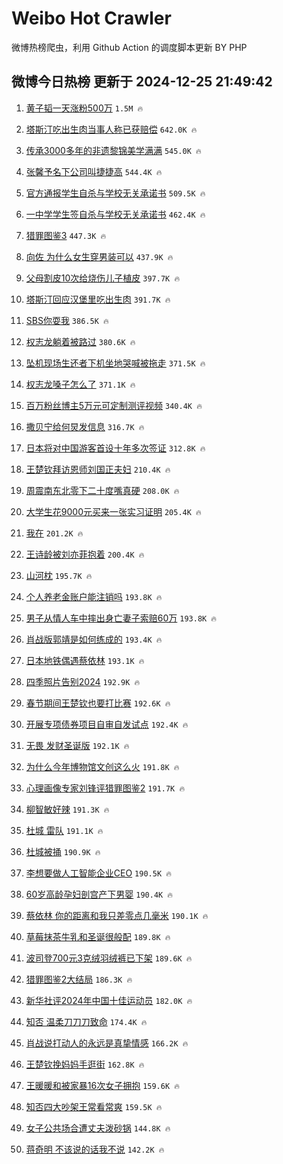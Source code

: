 # Weibo Hot Crawler 



微博热榜爬虫，利用 Github Action 的调度脚本更新 BY PHP 


## 微博今日热榜 更新于 2024-12-25 21:49:42 
1. [黄子韬一天涨粉500万](https://s.weibo.com/weibo?q=%23%E9%BB%84%E5%AD%90%E9%9F%AC%E4%B8%80%E5%A4%A9%E6%B6%A8%E7%B2%89500%E4%B8%87%23&t=31&band_rank=1&Refer=top) `1.5M 🔥` 

1. [塔斯汀吃出生肉当事人称已获赔偿](https://s.weibo.com/weibo?q=%23%E5%A1%94%E6%96%AF%E6%B1%80%E5%90%83%E5%87%BA%E7%94%9F%E8%82%89%E5%BD%93%E4%BA%8B%E4%BA%BA%E7%A7%B0%E5%B7%B2%E8%8E%B7%E8%B5%94%E5%81%BF%23&t=31&band_rank=2&Refer=top) `642.0K 🔥` 

1. [传承3000多年的非遗黎锦美学满满](https://s.weibo.com/weibo?q=%23%E4%BC%A0%E6%89%BF3000%E5%A4%9A%E5%B9%B4%E7%9A%84%E9%9D%9E%E9%81%97%E9%BB%8E%E9%94%A6%E7%BE%8E%E5%AD%A6%E6%BB%A1%E6%BB%A1%23&t=31&band_rank=3&Refer=top) `545.0K 🔥` 

1. [张馨予名下公司叫捷捷高](https://s.weibo.com/weibo?q=%23%E5%BC%A0%E9%A6%A8%E4%BA%88%E5%90%8D%E4%B8%8B%E5%85%AC%E5%8F%B8%E5%8F%AB%E6%8D%B7%E6%8D%B7%E9%AB%98%23&t=31&band_rank=4&Refer=top) `544.4K 🔥` 

1. [官方通报学生自杀与学校无关承诺书](https://s.weibo.com/weibo?q=%23%E5%AE%98%E6%96%B9%E9%80%9A%E6%8A%A5%E5%AD%A6%E7%94%9F%E8%87%AA%E6%9D%80%E4%B8%8E%E5%AD%A6%E6%A0%A1%E6%97%A0%E5%85%B3%E6%89%BF%E8%AF%BA%E4%B9%A6%23&t=31&band_rank=5&Refer=top) `509.5K 🔥` 

1. [一中学学生签自杀与学校无关承诺书](https://s.weibo.com/weibo?q=%23%E4%B8%80%E4%B8%AD%E5%AD%A6%E5%AD%A6%E7%94%9F%E7%AD%BE%E8%87%AA%E6%9D%80%E4%B8%8E%E5%AD%A6%E6%A0%A1%E6%97%A0%E5%85%B3%E6%89%BF%E8%AF%BA%E4%B9%A6%23&t=31&band_rank=6&Refer=top) `462.4K 🔥` 

1. [猎罪图鉴3](https://s.weibo.com/weibo?q=%E7%8C%8E%E7%BD%AA%E5%9B%BE%E9%89%B43&t=31&band_rank=7&Refer=top) `447.3K 🔥` 

1. [向佐 为什么女生穿男装可以](https://s.weibo.com/weibo?q=%E5%90%91%E4%BD%90%20%E4%B8%BA%E4%BB%80%E4%B9%88%E5%A5%B3%E7%94%9F%E7%A9%BF%E7%94%B7%E8%A3%85%E5%8F%AF%E4%BB%A5&t=31&band_rank=8&Refer=top) `437.9K 🔥` 

1. [父母割皮10次给烧伤儿子植皮](https://s.weibo.com/weibo?q=%23%E7%88%B6%E6%AF%8D%E5%89%B2%E7%9A%AE10%E6%AC%A1%E7%BB%99%E7%83%A7%E4%BC%A4%E5%84%BF%E5%AD%90%E6%A4%8D%E7%9A%AE%23&t=31&band_rank=9&Refer=top) `397.7K 🔥` 

1. [塔斯汀回应汉堡里吃出生肉](https://s.weibo.com/weibo?q=%23%E5%A1%94%E6%96%AF%E6%B1%80%E5%9B%9E%E5%BA%94%E6%B1%89%E5%A0%A1%E9%87%8C%E5%90%83%E5%87%BA%E7%94%9F%E8%82%89%23&t=31&band_rank=10&Refer=top) `391.7K 🔥` 

1. [SBS你耍我](https://s.weibo.com/weibo?q=SBS%E4%BD%A0%E8%80%8D%E6%88%91&t=31&band_rank=11&Refer=top) `386.5K 🔥` 

1. [权志龙躺着被路过](https://s.weibo.com/weibo?q=%E6%9D%83%E5%BF%97%E9%BE%99%E8%BA%BA%E7%9D%80%E8%A2%AB%E8%B7%AF%E8%BF%87&t=31&band_rank=12&Refer=top) `380.6K 🔥` 

1. [坠机现场生还者下机坐地哭喊被拖走](https://s.weibo.com/weibo?q=%23%E5%9D%A0%E6%9C%BA%E7%8E%B0%E5%9C%BA%E7%94%9F%E8%BF%98%E8%80%85%E4%B8%8B%E6%9C%BA%E5%9D%90%E5%9C%B0%E5%93%AD%E5%96%8A%E8%A2%AB%E6%8B%96%E8%B5%B0%23&t=31&band_rank=13&Refer=top) `371.5K 🔥` 

1. [权志龙嗓子怎么了](https://s.weibo.com/weibo?q=%E6%9D%83%E5%BF%97%E9%BE%99%E5%97%93%E5%AD%90%E6%80%8E%E4%B9%88%E4%BA%86&t=31&band_rank=14&Refer=top) `371.1K 🔥` 

1. [百万粉丝博主5万元可定制测评视频](https://s.weibo.com/weibo?q=%23%E7%99%BE%E4%B8%87%E7%B2%89%E4%B8%9D%E5%8D%9A%E4%B8%BB5%E4%B8%87%E5%85%83%E5%8F%AF%E5%AE%9A%E5%88%B6%E6%B5%8B%E8%AF%84%E8%A7%86%E9%A2%91%23&t=31&band_rank=15&Refer=top) `340.4K 🔥` 

1. [撒贝宁给何炅发信息](https://s.weibo.com/weibo?q=%23%E6%92%92%E8%B4%9D%E5%AE%81%E7%BB%99%E4%BD%95%E7%82%85%E5%8F%91%E4%BF%A1%E6%81%AF%23&t=31&band_rank=16&Refer=top) `316.7K 🔥` 

1. [日本将对中国游客首设十年多次签证](https://s.weibo.com/weibo?q=%23%E6%97%A5%E6%9C%AC%E5%B0%86%E5%AF%B9%E4%B8%AD%E5%9B%BD%E6%B8%B8%E5%AE%A2%E9%A6%96%E8%AE%BE%E5%8D%81%E5%B9%B4%E5%A4%9A%E6%AC%A1%E7%AD%BE%E8%AF%81%23&t=31&band_rank=17&Refer=top) `312.8K 🔥` 

1. [王楚钦拜访恩师刘国正夫妇](https://s.weibo.com/weibo?q=%23%E7%8E%8B%E6%A5%9A%E9%92%A6%E6%8B%9C%E8%AE%BF%E6%81%A9%E5%B8%88%E5%88%98%E5%9B%BD%E6%AD%A3%E5%A4%AB%E5%A6%87%23&t=31&band_rank=18&Refer=top) `210.4K 🔥` 

1. [周震南东北零下二十度嘴真硬](https://s.weibo.com/weibo?q=%23%E5%91%A8%E9%9C%87%E5%8D%97%E4%B8%9C%E5%8C%97%E9%9B%B6%E4%B8%8B%E4%BA%8C%E5%8D%81%E5%BA%A6%E5%98%B4%E7%9C%9F%E7%A1%AC%23&t=31&band_rank=19&Refer=top) `208.0K 🔥` 

1. [大学生花9000元买来一张实习证明](https://s.weibo.com/weibo?q=%23%E5%A4%A7%E5%AD%A6%E7%94%9F%E8%8A%B19000%E5%85%83%E4%B9%B0%E6%9D%A5%E4%B8%80%E5%BC%A0%E5%AE%9E%E4%B9%A0%E8%AF%81%E6%98%8E%23&t=31&band_rank=20&Refer=top) `205.4K 🔥` 

1. [我在](https://s.weibo.com/weibo?q=%E6%88%91%E5%9C%A8&t=31&band_rank=21&Refer=top) `201.2K 🔥` 

1. [王诗龄被刘亦菲抱着](https://s.weibo.com/weibo?q=%23%E7%8E%8B%E8%AF%97%E9%BE%84%E8%A2%AB%E5%88%98%E4%BA%A6%E8%8F%B2%E6%8A%B1%E7%9D%80%23&t=31&band_rank=22&Refer=top) `200.4K 🔥` 

1. [山河枕](https://s.weibo.com/weibo?q=%E5%B1%B1%E6%B2%B3%E6%9E%95&t=31&band_rank=23&Refer=top) `195.7K 🔥` 

1. [个人养老金账户能注销吗](https://s.weibo.com/weibo?q=%23%E4%B8%AA%E4%BA%BA%E5%85%BB%E8%80%81%E9%87%91%E8%B4%A6%E6%88%B7%E8%83%BD%E6%B3%A8%E9%94%80%E5%90%97%23&t=31&band_rank=24&Refer=top) `193.8K 🔥` 

1. [男子从情人车中摔出身亡妻子索赔60万](https://s.weibo.com/weibo?q=%23%E7%94%B7%E5%AD%90%E4%BB%8E%E6%83%85%E4%BA%BA%E8%BD%A6%E4%B8%AD%E6%91%94%E5%87%BA%E8%BA%AB%E4%BA%A1%E5%A6%BB%E5%AD%90%E7%B4%A2%E8%B5%9460%E4%B8%87%23&t=31&band_rank=25&Refer=top) `193.8K 🔥` 

1. [肖战版郭靖是如何练成的](https://s.weibo.com/weibo?q=%23%E8%82%96%E6%88%98%E7%89%88%E9%83%AD%E9%9D%96%E6%98%AF%E5%A6%82%E4%BD%95%E7%BB%83%E6%88%90%E7%9A%84%23&t=31&band_rank=26&Refer=top) `193.4K 🔥` 

1. [日本地铁偶遇蔡依林](https://s.weibo.com/weibo?q=%23%E6%97%A5%E6%9C%AC%E5%9C%B0%E9%93%81%E5%81%B6%E9%81%87%E8%94%A1%E4%BE%9D%E6%9E%97%23&t=31&band_rank=27&Refer=top) `193.1K 🔥` 

1. [四季照片告别2024](https://s.weibo.com/weibo?q=%E5%9B%9B%E5%AD%A3%E7%85%A7%E7%89%87%E5%91%8A%E5%88%AB2024&t=31&band_rank=28&Refer=top) `192.9K 🔥` 

1. [春节期间王楚钦也要打比赛](https://s.weibo.com/weibo?q=%23%E6%98%A5%E8%8A%82%E6%9C%9F%E9%97%B4%E7%8E%8B%E6%A5%9A%E9%92%A6%E4%B9%9F%E8%A6%81%E6%89%93%E6%AF%94%E8%B5%9B%23&t=31&band_rank=29&Refer=top) `192.6K 🔥` 

1. [开展专项债券项目自审自发试点](https://s.weibo.com/weibo?q=%23%E5%BC%80%E5%B1%95%E4%B8%93%E9%A1%B9%E5%80%BA%E5%88%B8%E9%A1%B9%E7%9B%AE%E8%87%AA%E5%AE%A1%E8%87%AA%E5%8F%91%E8%AF%95%E7%82%B9%23&t=31&band_rank=30&Refer=top) `192.4K 🔥` 

1. [无畏 发财圣诞版](https://s.weibo.com/weibo?q=%E6%97%A0%E7%95%8F%20%E5%8F%91%E8%B4%A2%E5%9C%A3%E8%AF%9E%E7%89%88&t=31&band_rank=31&Refer=top) `192.1K 🔥` 

1. [为什么今年博物馆文创这么火](https://s.weibo.com/weibo?q=%23%E4%B8%BA%E4%BB%80%E4%B9%88%E4%BB%8A%E5%B9%B4%E5%8D%9A%E7%89%A9%E9%A6%86%E6%96%87%E5%88%9B%E8%BF%99%E4%B9%88%E7%81%AB%23&t=31&band_rank=32&Refer=top) `191.8K 🔥` 

1. [心理画像专家刘锋评猎罪图鉴2](https://s.weibo.com/weibo?q=%E5%BF%83%E7%90%86%E7%94%BB%E5%83%8F%E4%B8%93%E5%AE%B6%E5%88%98%E9%94%8B%E8%AF%84%E7%8C%8E%E7%BD%AA%E5%9B%BE%E9%89%B42&t=31&band_rank=33&Refer=top) `191.7K 🔥` 

1. [柳智敏好辣](https://s.weibo.com/weibo?q=%E6%9F%B3%E6%99%BA%E6%95%8F%E5%A5%BD%E8%BE%A3&t=31&band_rank=34&Refer=top) `191.3K 🔥` 

1. [杜城 雷队](https://s.weibo.com/weibo?q=%E6%9D%9C%E5%9F%8E%20%E9%9B%B7%E9%98%9F&t=31&band_rank=35&Refer=top) `191.1K 🔥` 

1. [杜城被捅](https://s.weibo.com/weibo?q=%23%E6%9D%9C%E5%9F%8E%E8%A2%AB%E6%8D%85%23&t=31&band_rank=36&Refer=top) `190.9K 🔥` 

1. [李想要做人工智能企业CEO](https://s.weibo.com/weibo?q=%23%E6%9D%8E%E6%83%B3%E8%A6%81%E5%81%9A%E4%BA%BA%E5%B7%A5%E6%99%BA%E8%83%BD%E4%BC%81%E4%B8%9ACEO%23&t=31&band_rank=37&Refer=top) `190.5K 🔥` 

1. [60岁高龄孕妇剖宫产下男婴](https://s.weibo.com/weibo?q=%2360%E5%B2%81%E9%AB%98%E9%BE%84%E5%AD%95%E5%A6%87%E5%89%96%E5%AE%AB%E4%BA%A7%E4%B8%8B%E7%94%B7%E5%A9%B4%23&t=31&band_rank=38&Refer=top) `190.4K 🔥` 

1. [蔡依林 你的距离和我只差零点几毫米](https://s.weibo.com/weibo?q=%E8%94%A1%E4%BE%9D%E6%9E%97%20%E4%BD%A0%E7%9A%84%E8%B7%9D%E7%A6%BB%E5%92%8C%E6%88%91%E5%8F%AA%E5%B7%AE%E9%9B%B6%E7%82%B9%E5%87%A0%E6%AF%AB%E7%B1%B3&t=31&band_rank=39&Refer=top) `190.1K 🔥` 

1. [草莓抹茶牛乳和圣诞很般配](https://s.weibo.com/weibo?q=%E8%8D%89%E8%8E%93%E6%8A%B9%E8%8C%B6%E7%89%9B%E4%B9%B3%E5%92%8C%E5%9C%A3%E8%AF%9E%E5%BE%88%E8%88%AC%E9%85%8D&t=31&band_rank=40&Refer=top) `189.8K 🔥` 

1. [波司登700元3克绒羽绒裤已下架](https://s.weibo.com/weibo?q=%23%E6%B3%A2%E5%8F%B8%E7%99%BB700%E5%85%833%E5%85%8B%E7%BB%92%E7%BE%BD%E7%BB%92%E8%A3%A4%E5%B7%B2%E4%B8%8B%E6%9E%B6%23&t=31&band_rank=41&Refer=top) `189.6K 🔥` 

1. [猎罪图鉴2大结局](https://s.weibo.com/weibo?q=%E7%8C%8E%E7%BD%AA%E5%9B%BE%E9%89%B42%E5%A4%A7%E7%BB%93%E5%B1%80&t=31&band_rank=42&Refer=top) `186.3K 🔥` 

1. [新华社评2024年中国十佳运动员](https://s.weibo.com/weibo?q=%23%E6%96%B0%E5%8D%8E%E7%A4%BE%E8%AF%842024%E5%B9%B4%E4%B8%AD%E5%9B%BD%E5%8D%81%E4%BD%B3%E8%BF%90%E5%8A%A8%E5%91%98%23&t=31&band_rank=43&Refer=top) `182.0K 🔥` 

1. [知否 温柔刀刀刀致命](https://s.weibo.com/weibo?q=%E7%9F%A5%E5%90%A6%20%E6%B8%A9%E6%9F%94%E5%88%80%E5%88%80%E5%88%80%E8%87%B4%E5%91%BD&t=31&band_rank=44&Refer=top) `174.4K 🔥` 

1. [肖战说打动人的永远是真挚情感](https://s.weibo.com/weibo?q=%23%E8%82%96%E6%88%98%E8%AF%B4%E6%89%93%E5%8A%A8%E4%BA%BA%E7%9A%84%E6%B0%B8%E8%BF%9C%E6%98%AF%E7%9C%9F%E6%8C%9A%E6%83%85%E6%84%9F%23&t=31&band_rank=45&Refer=top) `166.2K 🔥` 

1. [王楚钦挽妈妈手逛街](https://s.weibo.com/weibo?q=%23%E7%8E%8B%E6%A5%9A%E9%92%A6%E6%8C%BD%E5%A6%88%E5%A6%88%E6%89%8B%E9%80%9B%E8%A1%97%23&t=31&band_rank=46&Refer=top) `162.8K 🔥` 

1. [王暖暖和被家暴16次女子拥抱](https://s.weibo.com/weibo?q=%23%E7%8E%8B%E6%9A%96%E6%9A%96%E5%92%8C%E8%A2%AB%E5%AE%B6%E6%9A%B416%E6%AC%A1%E5%A5%B3%E5%AD%90%E6%8B%A5%E6%8A%B1%23&t=31&band_rank=47&Refer=top) `159.6K 🔥` 

1. [知否四大吵架王常看常爽](https://s.weibo.com/weibo?q=%E7%9F%A5%E5%90%A6%E5%9B%9B%E5%A4%A7%E5%90%B5%E6%9E%B6%E7%8E%8B%E5%B8%B8%E7%9C%8B%E5%B8%B8%E7%88%BD&t=31&band_rank=48&Refer=top) `159.5K 🔥` 

1. [女子公共场合遭丈夫泼砂锅](https://s.weibo.com/weibo?q=%23%E5%A5%B3%E5%AD%90%E5%85%AC%E5%85%B1%E5%9C%BA%E5%90%88%E9%81%AD%E4%B8%88%E5%A4%AB%E6%B3%BC%E7%A0%82%E9%94%85%23&t=31&band_rank=49&Refer=top) `144.8K 🔥` 

1. [蒋奇明 不该说的话我不说](https://s.weibo.com/weibo?q=%E8%92%8B%E5%A5%87%E6%98%8E%20%E4%B8%8D%E8%AF%A5%E8%AF%B4%E7%9A%84%E8%AF%9D%E6%88%91%E4%B8%8D%E8%AF%B4&t=31&band_rank=50&Refer=top) `142.2K 🔥` 

